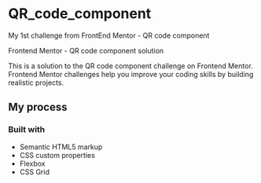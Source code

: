 # QR_code_component

My 1st challenge from FrontEnd Mentor - QR code component

Frontend Mentor - QR code component solution

This is a solution to the QR code component challenge on Frontend Mentor. Frontend Mentor challenges help you improve your coding skills by building realistic projects.

## My process

### Built with

- Semantic HTML5 markup
- CSS custom properties
- Flexbox
- CSS Grid
